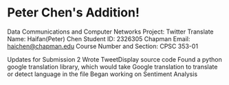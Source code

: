# Peter Chen's Addition!
Data Communications and Computer Networks
Project: Twitter Translate
Name: Haifan(Peter) Chen
Student ID: 2326305
Chapman Email: haichen@chapman.edu
Course Number and Section: CPSC 353-01

Updates for Submission 2
Wrote TweetDisplay source code
Found a python google translation library, which would take Google translation to translate or detect language in the file
Began working on Sentiment Analysis

